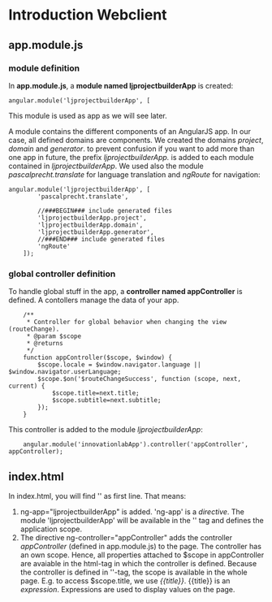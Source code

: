 # Introduction Webclient
## app.module.js

### module definition

In **app.module.js**, a **module named ljprojectbuilderApp** is created: 

```
angular.module('ljprojectbuilderApp', [
```
This module is used as app as we will see later.

A module contains the different components of an AngularJS app. In our case, all defined domains are components. We created the domains *project*, *domain* and *generator*. to prevent confusion if you want to add more than one app in future, the prefix *ljprojectbuilderApp.* is added to each module contained in *ljprojectbuilderApp*. We used also the module *pascalprecht.translate* for language translation and *ngRoute* for navigation:

```
angular.module('ljprojectbuilderApp', [
	    'pascalprecht.translate',
	  
	    //###BEGIN### include generated files
		'ljprojectbuilderApp.project',
		'ljprojectbuilderApp.domain',
		'ljprojectbuilderApp.generator',
		//###END### include generated files
		'ngRoute'
	]);
```

### global controller definition

To handle global stuff in the app, a **controller named appController** is defined. A contollers manage the data of your app.


```
	/**
	 * Controller for global behavior when changing the view (routeChange).
	 * @param $scope
	 * @returns
	 */
	function appController($scope, $window) {
		$scope.locale = $window.navigator.language || $window.navigator.userLanguage; 
		$scope.$on('$routeChangeSuccess', function (scope, next, current) {
			$scope.title=next.title;
			$scope.subtitle=next.subtitle;
		});
	}
```

This controller is added to the module *ljprojectbuilderApp*:


```
	angular.module('innovationlabApp').controller('appController', appController);
```
## index.html

In index.html, you will find '<html lang="<%= locale %>" ng-app="ljprojectbuilderApp"  ng-controller="appController">' as first line. That means:

1. ng-app="ljprojectbuilderApp" is added. 'ng-app' is a *directive*. The module 'ljprojectbuilderApp' will be available in the '<html>' tag and defines the application scope.
2. The directive ng-controller="appController" adds the controller *appController* (defined in app.module.js) to the page. The controller has an own scope. Hence, all properties attached to $scope in appController are avaiable in the html-tag in which the controller is defined. Because the controller is defined in '<html>'-tag, the scope is available in the whole page. E.g. to access $scope.title, we use *{{title}}*. {{title}} is an *expression*. Expressions are used to display values on the page.

